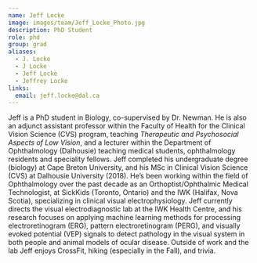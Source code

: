 ```yaml
---
name: Jeff Locke
image: images/team/Jeff_Locke_Photo.jpg
description: PhD Student
role: phd
group: grad
aliases:
  - J. Locke
  - J Locke
  - Jeff Locke
  - Jeffrey Locke
links:
  email: jeff.locke@dal.ca
---
```


Jeff is a PhD student in Biology, co-supervised by Dr. Newman. He is also an adjunct assistant professor within the Faculty of Health for the Clinical Vision Science (CVS) program, teaching _Therapeutic and Psychosocial Aspects of Low Vision_, and a lecturer within the Department of Ophthalmology (Dalhousie) teaching medical students, ophthalmology residents and speciality fellows. Jeff completed his undergraduate degree (biology) at Cape Breton University, and his MSc in Clinical Vision Science (CVS) at Dalhousie University (2018). He’s been working within the field of Ophthalmology over the past decade as an Orthoptist/Ophthalmic Medical Technologist, at SickKids (Toronto, Ontario) and the IWK (Halifax, Nova Scotia), specializing in clinical visual electrophysiology. Jeff currently directs the visual electrodiagnostic lab at the IWK Health Centre, and his research focuses on applying machine learning methods for processing electroretinogram (ERG), pattern electroretinogram (PERG), and visually evoked potential (VEP) signals to detect pathology in the visual system in both people and animal models of ocular disease.  Outside of work and the lab Jeff enjoys CrossFit, hiking (especially in the Fall), and trivia.  